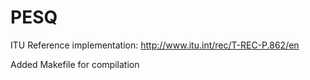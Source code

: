 PESQ
====

ITU Reference implementation: http://www.itu.int/rec/T-REC-P.862/en

Added Makefile for compilation
